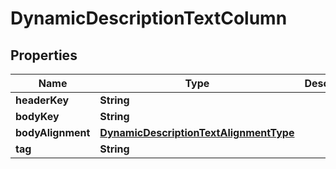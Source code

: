 

# DynamicDescriptionTextColumn


## Properties

| Name | Type | Description | Notes |
|------------ | ------------- | ------------- | -------------|
|**headerKey** | **String** |  |  [optional] |
|**bodyKey** | **String** |  |  [optional] |
|**bodyAlignment** | [**DynamicDescriptionTextAlignmentType**](DynamicDescriptionTextAlignmentType.md) |  |  [optional] |
|**tag** | **String** |  |  [optional] |




